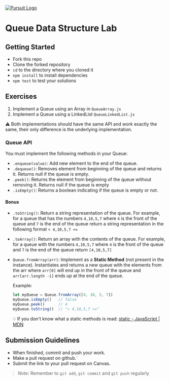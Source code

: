 [![Pursuit Logo](https://avatars1.githubusercontent.com/u/5825944?s=200&v=4)](https://pursuit.org)

# Queue Data Structure Lab

## Getting Started 

* Fork this repo
* Clone the forked repository
* `cd` to the directory where you cloned it
* `npm install` to install dependencies
* `npm test` to test your solutions

## Exercises

1. Implement a Queue using an Array in `QueueArray.js`
2. Implement a Queue using a LinkedList `QueueLinkedList.js`

⚠️ Both implementations should have the same API and work exactly the same, their only difference is the underlying implementation.

### Queue API

You must implement the following methods in your Queue:

* `.enqueue(value)`: Add new element to the end of the queue.
* `.dequeue()`: Removes element from beginning of the queue and returns it. Returns null if the queue is empty.
* `.peek()`: Returns the element from beginning of the queue without removing it. Returns null if the queue is empty
* `.isEmpty()`: Returns a boolean indicating if the queue is empty or not.

#### Bonus

* `.toString()`: Return a string representation of the queue. For example, for a queue that has the numbers `4,10,5,7` where `4` is the front of the queue and `7` is the end of the queue return a string representation in the following format `< 4,10,5,7 <=`
* `.toArray()`: Return an array with the contents of the queue. For example, for a queue with the numbers `4,10,5,7` where `4` is the front of the queue and `7` is the end of the queue return `[4,10,5,7]`

* `Queue.fromArray(arr)`: Implement as a **Static Method** (not present in the instance). Instantiates and returns a new queue with the elements from the arr where `arr[0]` will end up in the front of the queue and `arr[arr.length -1]` ends up at the end of the queue.

  Example:

  ```js
  let myQueue = Queue.fromArray([4, 10, 5, 7])
  myQueue.isEmpty()   // false
  myQueue.peek()      // 4
  myQueue.toString()  // "< 4,10,5,7 <="
  ```

  💡 If you don't know what a static methods is read: [static - JavaScript | MDN](https://developer.mozilla.org/en-US/docs/Web/JavaScript/Reference/Classes/static)

## Submission Guidelines

* When finished, commit and push your work.
* Make a pull request on github.`
* Submit the link to your pull request on Canvas.

> *Note*: Remember to `git add`, `git commit` and `git push` regularly
